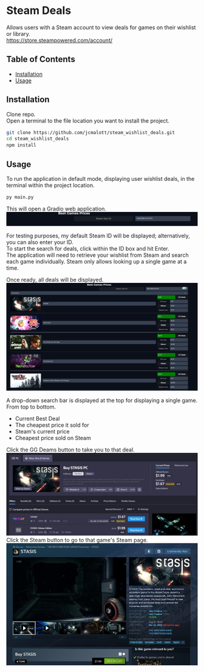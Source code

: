 # Steam Deals

Allows users with a Steam account to view deals for games on their wishlist or library.<br>
https://store.steampowered.com/account/

## Table of Contents
- [Installation](#installation)
- [Usage](#usage)

## Installation

Clone repo. <br>
Open a terminal to the file location you want to install the project.
```bash
git clone https://github.com/jcmalott/steam_wishlist_deals.git
cd steam_wishlist_deals
npm install
```

## Usage

To run the application in default mode, displaying user wishlist deals, in the terminal within the project location.

```python
py main.py
```

This will open a Gradio web application.
![Main Screen](images/initial-screen.jpg)

For testing purposes, my default Steam ID will be displayed; alternatively, you can also enter your ID. <br>
To start the search for deals, click within the ID box and hit Enter. <br>
The application will need to retrieve your wishlist from Steam and search each game individually. Steam only allows
looking up a single game at a time.

Once ready, all deals will be displayed.
![Deals Screen](images/wishlist-deals.jpg)

A drop-down search bar is displayed at the top for displaying a single game. <br>
From top to bottom.
- Current Best Deal
- The cheapest price it sold for
- Steam's current price
- Cheapest price sold on Steam

Click the GG Deams button to take you to that deal. <br>
![Best Deal](images/gg-deals.jpg)
Click the Steam button to go to that game's Steam page.
![Steam Page](images/steam-page.jpg)

